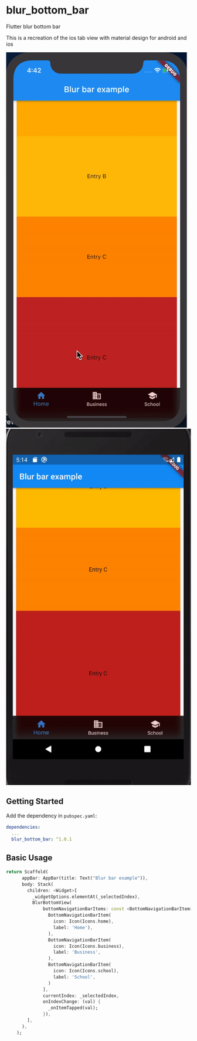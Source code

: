 # blur_bottom_bar

Flutter blur bottom bar


This is a recreation of the ios tab view with material design for android and ios


![BlurBottomBar Gif](screenshot-ios.gif "BlurBottomBar")
![BlurBottomBar Gif](screenshot-android.gif "BlurBottomBar")


## Getting Started

Add the dependency in `pubspec.yaml`:

```yaml
dependencies:
  ...
  blur_bottom_bar: ^1.0.1
```

## Basic Usage


```dart
return Scaffold(
      appBar: AppBar(title: Text("Blur bar example")),
      body: Stack(
        children: <Widget>[
          _widgetOptions.elementAt(_selectedIndex),
          BlurBottomView(
              bottomNavigationBarItems: const <BottomNavigationBarItem>[
                BottomNavigationBarItem(
                  icon: Icon(Icons.home),
                  label: 'Home'),
                ),
                BottomNavigationBarItem(
                  icon: Icon(Icons.business),
                  label: 'Business',
                ),
                BottomNavigationBarItem(
                  icon: Icon(Icons.school),
                  label: 'School',
                )
              ],
              currentIndex: _selectedIndex,
              onIndexChange: (val) {
                _onItemTapped(val);
              }),
        ],
      ),
    );
```
